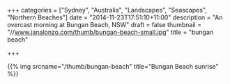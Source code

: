 +++
categories = ["Sydney", "Australia", "Landscapes", "Seascapes", "Northern Beaches"]
date = "2014-11-23T17:51:10+11:00"
description = "An overcast morning at Bungan Beach, NSW"
draft = false
thumbnail = "//www.janalonzo.com/thumb/bungan-beach-small.jpg"
title = "bungan beach"

+++

{{% img srcname="/thumb/bungan-beach" title="Bungan Beach sunrise" %}}
